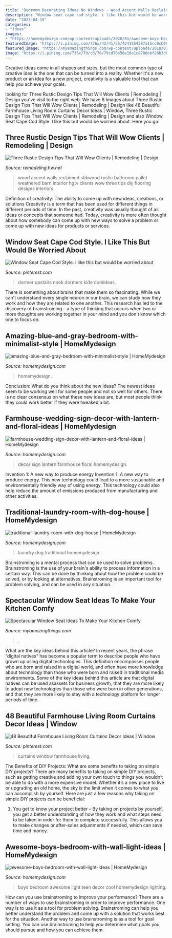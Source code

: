 ```yaml
---
title: "Bedroom Decorating Ideas No Windows ~ Wood Accent Walls Reclaimed Stikwood Rustic Bathroom Pallet Weathered Barn Interior Hgtv Clients Wow Three Tips Diy Flooring Designs Interiors"
description: "Window seat cape cod style. i like this but would be worried about"
date: "2023-04-19"
categories:
- "ideas"
images:
- "https://homemydesign.com/wp-content/uploads/2020/01/awesome-boys-bedroom-with-wall-light-ideas.jpg"
featuredImage: "https://i.pinimg.com/736x/42/41/55/4241554387a15cc0cb00daccf07fc489.jpg"
featured_image: "https://myamazingthings.com/wp-content/uploads/2018/01/window-seating-2.jpg"
image: "https://i.pinimg.com/736x/79/cd/70/79cd70e50e10e1c8706ebf26b3db9da0.jpg"
---
```



Creative ideas come in all shapes and sizes, but the most common type of creative idea is the one that can be turned into a reality. Whether it's a new product or an idea for a new project, creativity is a valuable tool that can help you achieve your goals.

	

		
looking for Three Rustic Design Tips That Will Wow Clients | Remodeling | Design you've visit to the right web. We have 8 Images about Three Rustic Design Tips That Will Wow Clients | Remodeling | Design like 48 Beautiful Farmhouse Living Room Curtains Decor Ideas | Window, Three Rustic Design Tips That Will Wow Clients | Remodeling | Design and also Window Seat Cape Cod Style. I like this but would be worried about. Here you go:
		
    
## Three Rustic Design Tips That Will Wow Clients | Remodeling | Design

<img loading=lazy src="https://cdnassets.hw.net/54/01/d664d47442fd82db97bf2b86d3f1/stikwood-rww-bellainteriors2.jpg" onerror="this.onerror=null;this.src='https://tse4.mm.bing.net/th?id=OIP.9Qu4INJf_YlptJwy8XmuoQHaLG&amp;pid=15.1';" alt="Three Rustic Design Tips That Will Wow Clients | Remodeling | Design">

_Source: remodeling.hw.net_

>wood accent walls reclaimed stikwood rustic bathroom pallet weathered barn interior hgtv clients wow three tips diy flooring designs interiors. 

	

Definition of creativity: The ability to come up with new ideas, creations, or solutions
Creativity is a term that has been used for different things in different periods of time. In the past, creativity was usually thought of as ideas or concepts that someone had. Today, creativity is more often thought about how somebody can come up with new ways to solve a problem or come up with new ideas for products or services.

    
## Window Seat Cape Cod Style. I Like This But Would Be Worried About

<img loading=lazy src="https://i.pinimg.com/736x/79/cd/70/79cd70e50e10e1c8706ebf26b3db9da0.jpg" onerror="this.onerror=null;this.src='https://tse1.mm.bing.net/th?id=OIP.zGGR_UcVUsLU0kUioVgVuwHaJ3&amp;pid=15.1';" alt="Window Seat Cape Cod Style. I like this but would be worried about">

_Source: pinterest.com_

>dormer upstairs nook dormers kidsroomideas. 

	

There is something about brains that make them so fascinating. While we can't understand every single neuron in our brain, we can study how they work and how they are related to one another. This research has led to the discovery of brainstroming - a type of thinking that occurs when two or more thoughts are working together in your mind and you don't know which one to focus on.

    
## Amazing-blue-and-gray-bedroom-with-minimalist-style | HomeMydesign

<img loading=lazy src="https://homemydesign.com/wp-content/uploads/2018/12/amazing-blue-and-gray-bedroom-with-minimalist-style.jpg" onerror="this.onerror=null;this.src='https://tse4.mm.bing.net/th?id=OIP.8uDmBn-nc-04ovzVCxVoMQHaJ4&amp;pid=15.1';" alt="amazing-blue-and-gray-bedroom-with-minimalist-style | HomeMydesign">

_Source: homemydesign.com_

>homemydesign. 

	

Conclusion: What do you think about the new ideas?
The newest ideas seem to be working well for some people and not so well for others. There is no clear consensus on what these new ideas are, but most people think they could work better if they were tweaked a bit.

    
## Farmhouse-wedding-sign-decor-with-lantern-and-floral-ideas | HomeMydesign

<img loading=lazy src="https://homemydesign.com/wp-content/uploads/2019/09/farmhouse-wedding-sign-decor-with-lantern-and-floral-ideas.jpg" onerror="this.onerror=null;this.src='https://tse1.mm.bing.net/th?id=OIP.-xNwTdmHKG2jUzbTD3JjRwHaK1&amp;pid=15.1';" alt="farmhouse-wedding-sign-decor-with-lantern-and-floral-ideas | HomeMydesign">

_Source: homemydesign.com_

>decor sign lantern farmhouse floral homemydesign. 

	

Invention 1: A new way to produce energy
Invention 1: A new way to produce energy. This new technology could lead to a more sustainable and environmentally friendly way of using energy. This technology could also help reduce the amount of emissions produced from manufacturing and other activities.

    
## Traditional-laundry-room-with-dog-house | HomeMydesign

<img loading=lazy src="https://homemydesign.com/wp-content/uploads/2016/03/traditional-laundry-room-with-dog-house.jpg" onerror="this.onerror=null;this.src='https://tse1.mm.bing.net/th?id=OIP.PbxowmtQQSD_ljfFcvXGLAHaKS&amp;pid=15.1';" alt="traditional-laundry-room-with-dog-house | HomeMydesign">

_Source: homemydesign.com_

>laundry dog traditional homemydesign. 

	

Brainstroming is a mental process that can be used to solve problems. Brainstroming is the use of your brain's ability to process information in a certain way. This can be done by thinking about how the problem could be solved, or by looking at alternatives. Brainstroming is an important tool for problem solving, and can be used in any situation.

    
## Spectacular Window Seat Ideas To Make Your Kitchen Comfy

<img loading=lazy src="https://myamazingthings.com/wp-content/uploads/2018/01/window-seating-2.jpg" onerror="this.onerror=null;this.src='https://tse2.mm.bing.net/th?id=OIP.5vc_2M_Us41ND0ew5BWG9gHaLH&amp;pid=15.1';" alt="Spectacular Window Seat Ideas To Make Your Kitchen Comfy">

_Source: myamazingthings.com_

>. 

	

What are the key ideas behind this article?
In recent years, the phrase “digital natives” has become a popular term to describe people who have grown up using digital technologies. This definition encompasses people who are born and raised in a digital world, and often have more knowledge about technology than those who were born and raised in traditional media environments. Some of the key ideas behind this article are that digital natives can be used asassets for business growth, that they are more likely to adopt new technologies than those who were born in other generations, and that they are more likely to stay with a technology platform for longer periods of time.

    
## 48 Beautiful Farmhouse Living Room Curtains Decor Ideas | Window

<img loading=lazy src="https://i.pinimg.com/736x/42/41/55/4241554387a15cc0cb00daccf07fc489.jpg" onerror="this.onerror=null;this.src='https://tse3.mm.bing.net/th?id=OIP.fF6iN-qavHqWcDF77m5jTAHaLJ&amp;pid=15.1';" alt="48 Beautiful Farmhouse Living Room Curtains Decor Ideas | Window">

_Source: pinterest.com_

>curtains window farmhouse living. 

	

The Benefits of DIY Projects: What are some benefits to taking on simple DIY projects?
There are many benefits to taking on simple DIY projects, such as getting creative and adding your own touch to things you wouldn’t be able to do with a more expensive model. Whether it’s a new place to live or upgrading an old home, the sky is the limit when it comes to what you can accomplish by yourself. Here are just a few reasons why taking on simple DIY projects can be beneficial: 
1. You get to know your project better – By taking on projects by yourself, you get a better understanding of how they work and what steps need to be taken in order for them to complete successfully. This allows you to make changes or after-sales adjustments if needed, which can save time and money. 


    
## Awesome-boys-bedroom-with-wall-light-ideas | HomeMydesign

<img loading=lazy src="https://homemydesign.com/wp-content/uploads/2020/01/awesome-boys-bedroom-with-wall-light-ideas.jpg" onerror="this.onerror=null;this.src='https://tse2.mm.bing.net/th?id=OIP.RMffWo3igqsgwZ_EKwy7aAHaJ4&amp;pid=15.1';" alt="awesome-boys-bedroom-with-wall-light-ideas | HomeMydesign">

_Source: homemydesign.com_

>boys bedroom awesome light teen decor cool homemydesign lighting. 

	

How can you use brainstroming to improve your performance?
There are a number of ways to use brainstroming in order to improve performance. One way is to use it as a tool for problem solving. Brainstroming can help you better understand the problem and come up with a solution that works best for the situation. Another way to use brainstroming is as a tool for goal setting. You can use brainstroming to help you determine what goals you should pursue and how you can achieve them.

